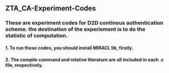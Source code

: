 ## ZTA_CA-Experiment-Codes
### These are experiment codes for D2D continous authentication scheme. the destination of the experiement is to do the statistic of computation.
#### 1. To run these codes, you should install MIRACL lib, firstly.
#### 2. The compile command and relative literature are all included in each .c file, respectively.
